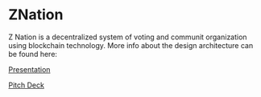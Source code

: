 # ZNation

Z Nation is a decentralized system of voting and communit organization using blockchain technology. More info about the design architecture can be found here: 

[Presentation](https://s3-us-west-2.amazonaws.com/demiplay/presentation.html)

[Pitch Deck](https://s3-us-west-2.amazonaws.com/demiplay/z-nation-pitch-deck.html)
